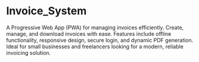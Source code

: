 # Invoice_System
A Progressive Web App (PWA) for managing invoices efficiently. Create, manage, and download invoices with ease. Features include offline functionality, responsive design, secure login, and dynamic PDF generation. Ideal for small businesses and freelancers looking for a modern, reliable invoicing solution.
